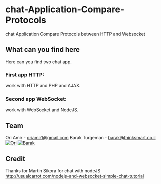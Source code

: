 # chat-Application-Compare-Protocols
chat Application Compare Protocols between HTTP and Websocket

## What can you find here
Here can you find two chat app.

### First app HTTP: 
work with HTTP and PHP and AJAX.

### Second app WebSocket: 
work with WebSocket and NodeJS.

## Team
Ori Amir - oriamir1@gmail.com
Barak Turgeman - barak@thinksmart.co.il
[![Ori](https://avatars2.githubusercontent.com/u/17565646?v=3&s=80)](https://github.com/OriAmir)
[![Barak](https://avatars2.githubusercontent.com/u/9195309?v=3&s=80)](https://github.com/Think-Smart)

## Credit
Thanks for Martin Sikora for chat with nodeJS
http://usualcarrot.com/nodejs-and-websocket-simple-chat-tutorial

